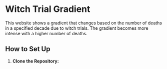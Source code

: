 # Witch Trial Gradient

This website shows a gradient that changes based on the number of deaths in a specified decade due to witch trials. The gradient becomes more intense with a higher number of deaths.

## How to Set Up

1. **Clone the Repository:**
